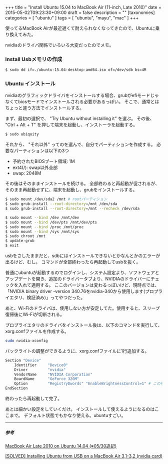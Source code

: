 +++
title = "Install Ubuntu 15.04 to MacBook Air (11-inch, Late 2010)"
date = 2015-05-02T09:23:30+09:00
draft = false
description = ""
[taxonomies]
categories = [ "ubuntu" ]
tags = [ "ubuntu", "mayu", "mac" ]
+++

使ってるMacBook Airが最近遅くて耐えられなくなってきたので、Ubuntuに乗り換えてみた。

nvidiaのドライバ関係でいろいろ大変だったのでメモ。

### Install Usbメモリの作成
```sh
$ sudo dd if=./ubuntu-15.04-desktop-amd64.iso of=/dev/sdb bs=4M
```
<!-- more -->

### Ubuntu インストール
nvidiaのグラフィックドライバをインストールする場合、grubがefiモードじゃなくてbiosモードでインストールされる必要があるっぽい。
そこで、通常とはちょっと違う方法でインストールする。

まず、最初の選択で、 "Try Ubuntu without installing it" を選ぶ。
その後、 "Ctrl + Alt + T" を押して端末を起動し、インストーラを起動する。

```sh
$ sudo ubiquity
```

それから、 "それ以外" ってのを選んで、自分でパーティションを作成する。
必要なパーティションは以下の3つ

* 予約されたBIOSブート領域: 1M
* ext4(/): swap以外全部
* swap: 2048M

その後はそのままインストールを続ける。
全部終わると再起動が促されるが、そのまま再起動せずに、端末を起動し、grubをインストールする。

```sh
$ sudo mount /dev/sda2 /mnt # rootパーティション
$ sudo grub-install --root-directory=/mnt /dev/sda
$ sudo grub-install --root-directory=/mnt --recheck /dev/sda

$ sudo mount --bind /dev /mnt/dev
$ sudo mount --bind /dev/pts /mnt/dev/pts
$ sudo mount --bind /proc /mnt/proc
$ sudo mount --bind /sys /mnt/sys
$ sudo chroot /mnt
$ update-grub
$ exit
```

usbをさしたままだと、sdbにはインストールできないとかなんとかのエラーが出るけど、むし。
コマンドが全部終わったら再起動してusbを抜く。

普通にubuntuが起動するのでログインし、システム設定より、ソフトウェアとアップデートを開き、追加のドライバータブより、NVIDIAのドライバーにチェックを入れて適用する。
ここのバージョンは変わるっぽいけど、現時点では、「NVIDIA binary driver -version 340.76をnvidia-340から使用します(プロプライエタリ、検証済み)」ってやつだった。

あと、Wi-Fiのドライバは、使用しない方が安定してた。使用すると、スリープ復帰後にWi-Fiが切断される。

プロプライエタリのドライバをインストール後は、以下のコマンドを実行して、xorg.confファイルを作成する。

```sh
sudo nvidia-xconfig
```

バックライトの調整ができるように、xorg.confファイルに1行追加する。

```sh
Section "Device"
    Identifier     "Device0"
    Driver         "nvidia"
    VendorName     "NVIDIA Corporation"
    BoardName      "GeForce 320M"
    Option         "RegistryDwords" "EnableBrightnessControl=1" # この行
EndSection
```

終わったら再起動して完了。

あとは細かい設定をしていくだけ。
インストールして使えるようになるのはここまで。
デフォルト状態でもかなり使える。ubuntuすごい。

- - -

##### 参考
[MacBook Air Late 2010 on Ubuntu 14.04 (※05/30追記)](http://variedtastefinder.jpn.ph/diary/395/)

[\[SOLVED\] Installing Ubuntu from USB on a MacBook Air 3,1-3,2 (nvidia card)](http://www.ubuntuforums.org/showthread.php?t=2209602)



